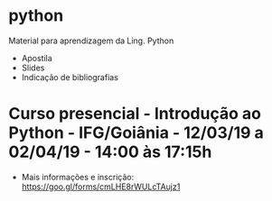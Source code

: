 # python
Material para aprendizagem da Ling. Python
- Apostila
- Slides
- Indicação de bibliografias

# Curso presencial - Introdução ao Python - IFG/Goiânia - 12/03/19 a 02/04/19 - 14:00 às 17:15h
- Mais informações e inscrição: https://goo.gl/forms/cmLHE8rWULcTAujz1
